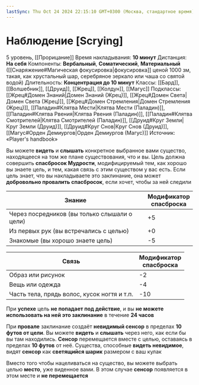 ```yaml
---
lastSync: Thu Oct 24 2024 22:15:10 GMT+0300 (Москва, стандартное время)
---
```

# Наблюдение [Scrying]
5 уровень, [[Прорицание]]
Время накладывания: **10 минут**
Дистанция: **На себя**
Компоненты: **Вербальный**, **Соматический**, **Материальный** ([[Снаряжение#Магическая фокусировка|фокусировка]] ценой 1000 зм, такая, как хрустальный шар, серебряное зеркало или чаша со святой водой)
Длительность: **Концентрация до 10 минут**
Классы: [[Бард]], [[Волшебник]], [[Друид]], [[Жрец]], [[Колдун]], [[Магус]]
Подклассы: [[Жрец#Домен Знаний|Домен Знаний (Жрец)]], [[Жрец#Домен Света|Домен Света (Жрец)]], [[Жрец#Домен Стремления|Домен Стремления (Жрец)]], [[Паладин#Клятва Мести|Клятва Мести (Паладин)]], [[Паладин#Клятва Рвения|Клятва Рвения (Паладин)]], [[Паладин#Клятва Смотрителей|Клятва Смотрителей (Паладин)]], [[Друид#Круг Земли|Круг Земли (Друид)]], [[Друид#Круг Снов|Круг Снов (Друид)]], [[Магус#Орден Демиургов|Орден Демиургов (Магус)]]
Источник: «Player's handbook»

Вы можете **видеть** и **слышать** конкретное выбранное вами существо, находящееся на том же плане существования, что и вы. Цель должна совершить **спасбросок Мудрости**, модифицируемый тем, как хорошо вы знаете цель, и тем, какая связь с этим существом у вас есть. Если цель знает, что вы накладываете это заклинание, она может **добровольно провалить спасбросок**, если хочет, чтобы за ней следили

| Знание                                       | Модификатор  <br>спасброска |
| -------------------------------------------- | --------------------------- |
| Через посредников (вы только слышали о цели) | +5                          |
| Из первых рук (вы встречались с целью)       | +0                          |
| Знакомые (вы хорошо знаете цель)             | -5                          |

| Связь                                       | Модификатор  <br>спасброска |
| ------------------------------------------- | --------------------------- |
| Образ или рисунок                           | -2                          |
| Вещь или одежда                             | -4                          |
| Часть тела, прядь волос, кусок ногтя и т.п. | -10                         |
При **успехе** цель **не попадает под действие**, и вы **не можете использовать на ней это заклинание** в течение **24 часов**

При **провале** заклинание создаёт **невидимый сенсор** в пределах **10 футов от цели**. Вы можете **видеть** и **слышать** через него, как если бы вы там находились. **Сенсор** перемещается вместе с целью, оставаясь в пределах **10 футов** от неё. Существа, способные **видеть невидимое**, видят **сенсор** как **светящийся шарик** размером с ваш кулак

Вместо того чтобы нацеливаться на существо, вы можете выбрать целью **место**, уже виденное вами. В этом случае **сенсор** появляется в этом месте и **не перемещается**